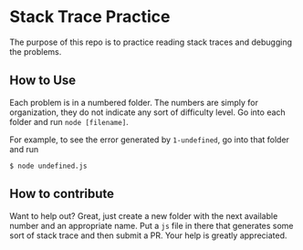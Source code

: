 # Stack Trace Practice

The purpose of this repo is to practice reading stack traces and debugging the problems.

## How to Use

Each problem is in a numbered folder. The numbers are simply for organization, they do not indicate any sort of difficulty level. Go into each folder and run `node [filename]`.

For example, to see the error generated by `1-undefined`, go into that folder and run

```
$ node undefined.js
```

## How to contribute

Want to help out? Great, just create a new folder with the next available number and an appropriate name. Put a `js` file in there that generates some sort of stack trace and then submit a PR. Your help is greatly appreciated.

